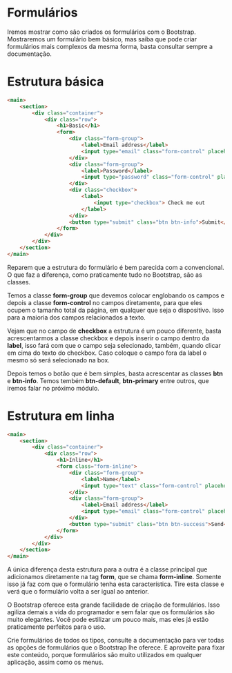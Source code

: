 # Formulários

Iremos mostrar como são criados os formulários com o Bootstrap. Mostraremos um formulário bem básico, mas saiba que pode criar formulários mais complexos da mesma forma, basta consultar sempre a documentação.

# Estrutura básica

```html
<main>
    <section>
        <div class="container">
            <div class="row">
                <h1>Basic</h1>
                <form>
                    <div class="form-group">
                        <label>Email address</label>
                        <input type="email" class="form-control" placeholder="Email">
                    </div>
                    <div class="form-group">
                        <label>Password</label>
                        <input type="password" class="form-control" placeholder="Password">
                    </div>
                    <div class="checkbox">
                        <label>
                            <input type="checkbox"> Check me out
                        </label>
                    </div>
                    <button type="submit" class="btn btn-info">Submit</button>
                </form>
            </div>
        </div>
    </section>
</main>
```

Reparem que a estrutura do formulário é bem parecida com a convencional. O que faz a diferença, como praticamente tudo no Bootstrap, são as classes.

Temos a classe **form-group** que devemos colocar englobando os campos e depois a classe **form-control** no campos diretamente, para que eles ocupem o tamanho total da página, em qualquer que seja o dispositivo. Isso para a maioria dos campos relacionados a texto.

Vejam que no campo de **checkbox** a estrutura é um pouco diferente, basta acrescentarmos a classe checkbox e depois inserir o campo dentro da **label**, isso fará com que o campo seja selecionado, também, quando clicar em cima do texto do checkbox. Caso coloque o campo fora da label o mesmo só será selecionado na box.

Depois temos o botão que é bem simples, basta acrescentar as classes **btn** e **btn-info**. Temos tembém **btn-default**, **btn-primary** entre outros, que iremos falar no próximo módulo.

# Estrutura em linha

```html
<main>
    <section>
        <div class="container">
            <div class="row">
                <h1>Inline</h1>
                <form class="form-inline">
                    <div class="form-group">
                        <label>Name</label>
                        <input type="text" class="form-control" placeholder="Name...">
                    </div>
                    <div class="form-group">
                        <label>Email address</label>
                        <input type="email" class="form-control" placeholder="Email...">
                    </div>
                    <button type="submit" class="btn btn-success">Send</button>
                </form>
            </div>
        </div>
    </section>
</main>
```

A única diferença desta estrutura para a outra é a classe principal que adicionamos diretamente na tag **form**, que se chama **form-inline**. Somente isso já faz com que o formulário tenha esta característica. Tire esta classe e verá que o formulário volta a ser igual ao anterior.

O Bootstrap oferece esta grande facilidade de criação de formulários. Isso agiliza demais a vida do programador e sem falar que os formulários são muito elegantes. Você pode estilizar um pouco mais, mas eles já estão praticamente perfeitos para o uso.

Crie formulários de todos os tipos, consulte a documentação para ver todas as opções de formulários que o Bootstrap lhe oferece. E aproveite para fixar este conteúdo, porque formulários são muito utilizados em qualquer aplicação, assim como os menus.